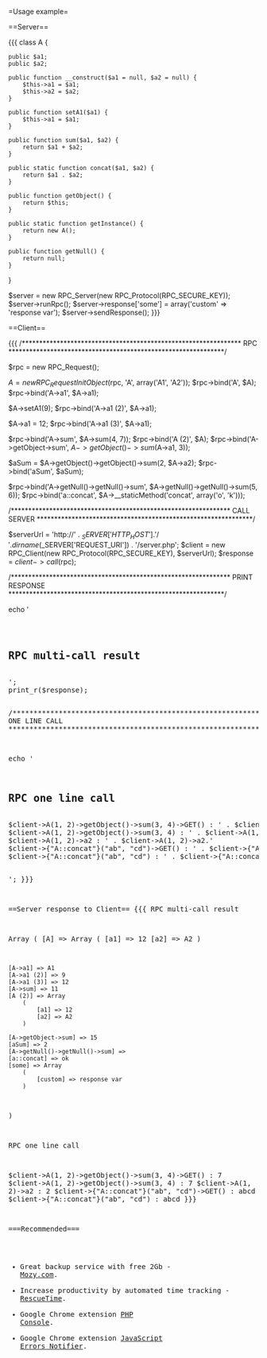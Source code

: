 
=Usage example=

==Server==

{{{
class A {

	public $a1;
	public $a2;

	public function __construct($a1 = null, $a2 = null) {
		$this->a1 = $a1;
		$this->a2 = $a2;
	}

	public function setA1($a1) {
		$this->a1 = $a1;
	}

	public function sum($a1, $a2) {
		return $a1 + $a2;
	}

	public static function concat($a1, $a2) {
		return $a1 . $a2;
	}

	public function getObject() {
		return $this;
	}

	public static function getInstance() {
		return new A();
	}

	public function getNull() {
		return null;
	}
}

$server = new RPC_Server(new RPC_Protocol(RPC_SECURE_KEY));
$server->runRpc();
$server->response['some'] = array('custom' => 'response var');
$server->sendResponse();
}}}

==Client==

{{{
/***************************************************************
RPC
 **************************************************************/

$rpc = new RPC_Request();

$A = new RPC_RequestInitObject($rpc, 'A', array('A1', 'A2'));
$rpc->bind('A', $A);
$rpc->bind('A->a1', $A->a1);

$A->setA1(9);
$rpc->bind('A->a1 (2)', $A->a1);

$A->a1 = 12;
$rpc->bind('A->a1 (3)', $A->a1);

$rpc->bind('A->sum', $A->sum(4, 7));
$rpc->bind('A (2)', $A);
$rpc->bind('A->getObject->sum', $A->getObject()->sum($A->a1, 3));

$aSum = $A->getObject()->getObject()->sum(2, $A->a2);
$rpc->bind('aSum', $aSum);

$rpc->bind('A->getNull()->getNull()->sum', $A->getNull()->getNull()->sum(5, 6));
$rpc->bind('a::concat', $A->__staticMethod('concat', array('o', 'k')));

/***************************************************************
CALL SERVER
 **************************************************************/

$serverUrl = 'http://' . $_SERVER['HTTP_HOST'] . '/' . dirname($_SERVER['REQUEST_URI']) . '/server.php';
$client = new RPC_Client(new RPC_Protocol(RPC_SECURE_KEY), $serverUrl);
$response = $client->call($rpc);

/***************************************************************
PRINT RESPONSE
 **************************************************************/

echo '<pre>
<h2>RPC multi-call result</h2>
';
print_r($response);

/***************************************************************
RPC ONE LINE CALL
 **************************************************************/

echo '
<h2>RPC one line call</h2>
$client->A(1, 2)->getObject()->sum(3, 4)->GET() : ' . $client->A(1, 2)->getObject()->getObject()->sum(3, 4)->GET().'
$client->A(1, 2)->getObject()->sum(3, 4) : ' . $client->A(1, 2)->getObject()->getObject()->sum(3, 4).'
$client->A(1, 2)->a2 : ' . $client->A(1, 2)->a2.'
$client->{"A::concat"}("ab", "cd")->GET() : ' . $client->{"A::concat"}('ab', 'cd')->GET().'
$client->{"A::concat"}("ab", "cd") : ' . $client->{"A::concat"}('ab', 'cd').'

';
}}}

==Server response to Client==
{{{
RPC multi-call result


Array
(
    [A] => Array
        (
            [a1] => 12
            [a2] => A2
        )

    [A->a1] => A1
    [A->a1 (2)] => 9
    [A->a1 (3)] => 12
    [A->sum] => 11
    [A (2)] => Array
        (
            [a1] => 12
            [a2] => A2
        )

    [A->getObject->sum] => 15
    [aSum] => 2
    [A->getNull()->getNull()->sum] => 
    [a::concat] => ok
    [some] => Array
        (
            [custom] => response var
        )

)

RPC one line call


$client->A(1, 2)->getObject()->sum(3, 4)->GET() : 7
$client->A(1, 2)->getObject()->sum(3, 4) : 7
$client->A(1, 2)->a2 : 2
$client->{"A::concat"}("ab", "cd")->GET() : abcd
$client->{"A::concat"}("ab", "cd") : abcd
}}}



===Recommended===
  * Great backup service with free 2Gb - <a href="http://goo.gl/UNlKw">Mozy.com</a>.
  * Increase productivity by automated time tracking - <a href="http://goo.gl/GNLuu">RescueTime</a>.
  * Google Chrome extension <a href="http://goo.gl/b10YF">PHP Console</a>.
  * Google Chrome extension <a href="http://goo.gl/kNix9">JavaScript Errors Notifier</a>.
 